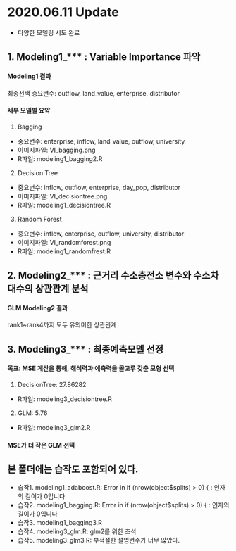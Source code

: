 # 2020.06.11 Update
- 다양한 모델링 시도 완료
## 1. Modeling1_*** : Variable Importance 파악
#### Modeling1 결과
최종선택 중요변수: outflow, land_value, enterprise, distributor

#### 세부 모델별 요약
1) Bagging
- 중요변수: enterprise, inflow, land_value, outflow, university
- 이미지파일: VI_bagging.png
- R파일: modeling1_bagging2.R

2) Decision Tree
- 중요변수: inflow, outflow, enterprise, day_pop, distributor
- 이미지파일: VI_decisiontree.png
- R파일: modeling1_decisiontree.R

3) Random Forest
- 중요변수: inflow, enterprise, outflow, university, distributor
- 이미지파일: VI_randomforest.png
- R파일: modeling1_randomfrest.R

## 2. Modeling2_*** : 근거리 수소충전소 변수와 수소차 대수의 상관관계 분석
#### GLM Modeling2 결과
rank1~rank4까지 모두 유의미한 상관관계

## 3. Modeling3_*** : 최종예측모델 선정
#### 목표: MSE 계산을 통해, 해석력과 예측력을 골고루 갖춘 모형 선택
1. DecisionTree: 27.86282 
- R파일: modeling3_decisiontree.R
2. GLM: 5.76
- R파일: modeling3_glm2.R
#### MSE가 더 작은 GLM 선택

## 본 폴더에는 습작도 포함되어 있다.
- 습작1. modeling1_adaboost.R: Error in if (nrow(object$splits) > 0) { : 인자의 길이가 0입니다
- 습작2. modeling1_bagging.R: Error in if (nrow(object$splits) > 0) { : 인자의 길이가 0입니다
- 습작3. modeling1_bagging3.R
- 습작4. modeling3_glm.R: glm2를 위한 초석
- 습작5. modeling3_glm3.R: 부적절한 설명변수가 너무 많았다.
